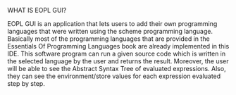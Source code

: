 WHAT IS EOPL GUI?

EOPL GUI is an application that lets users to add their own programming languages that were written using the scheme programming language. Basically most of the programming languages that are provided in the Essentials Of Programming Languages book are already implemented in this IDE. This software program can run a given source code which is written in the selected language by the user and returns the result. Moreover, the user will be able to see the Abstract Syntax Tree of evaluated expressions. Also, they can see the environment/store values for each expression evaluated step by step.
